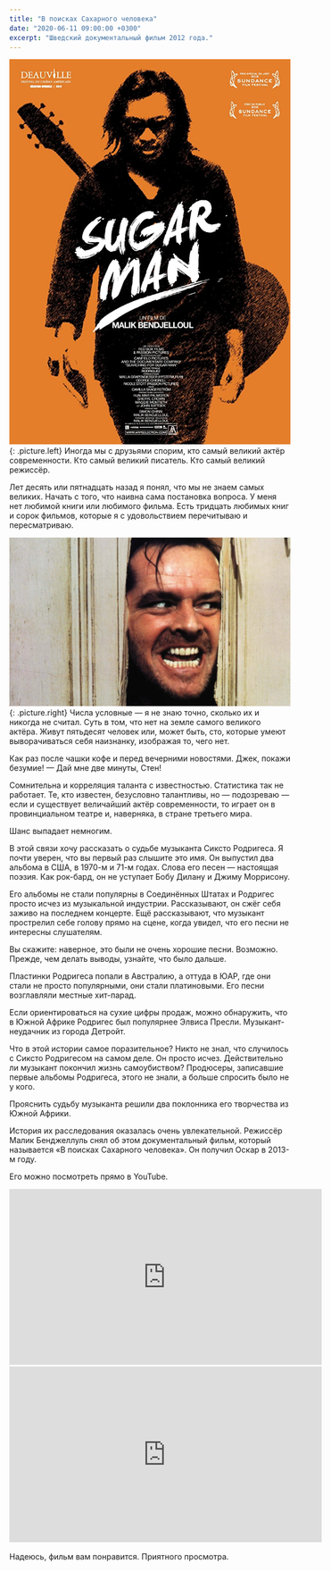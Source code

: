 ```yaml
---
title: "В поисках Сахарного человека"
date: "2020-06-11 09:00:00 +0300"
excerpt: "Шведский документальный фильм 2012 года."
---
```


![Сахарный человек](/img/searching-for-sugar-man/sugar-man.jpg){: .picture.left}
Иногда мы с друзьями спорим, кто самый великий актёр современности. Кто самый великий писатель. Кто самый великий режиссёр.

Лет десять или пятнадцать назад я понял, что мы не знаем самых великих. Начать с того, что наивна сама постановка вопроса. У меня нет любимой книги или любимого фильма. Есть тридцать любимых книг и сорок фильмов, которые я с удовольствием перечитываю и пересматриваю.

![Американский миллионер Джек Николсон изображает безумие](/img/searching-for-sugar-man/shining.jpg){: .picture.right}
Числа условные — я не знаю точно, сколько их и никогда не считал. Суть в том, что нет на земле самого великого актёра. Живут пятьдесят человек или, может быть, сто, которые умеют выворачиваться себя наизнанку, изображая то, чего нет.

Как раз после чашки кофе и перед вечерними новостями. Джек, покажи безумие! — Дай мне две минуты, Стен!

Сомнительна и корреляция таланта с известностью. Статистика так не работает. Те, кто известен, безусловно талантливы, но — подозреваю — если и существует величайший актёр современности, то играет он в провинциальном театре и, наверняка, в стране третьего мира.

Шанс выпадает немногим.

В этой связи хочу рассказать о судьбе музыканта Сиксто Родригеса. Я почти уверен, что вы первый раз слышите это имя. Он выпустил два альбома в США, в 1970-м и 71-м годах. Слова его песен — настоящая поэзия. Как рок-бард, он не уступает Бобу Дилану и Джиму Моррисону.

Его альбомы не стали популярны в Соединённых Штатах и Родригес просто исчез из музыкальной индустрии. Рассказывают, он сжёг себя заживо на последнем концерте. Ещё рассказывают, что музыкант прострелил себе голову прямо на сцене, когда увидел, что его песни не интересны слушателям.

Вы скажите: наверное, это были не очень хорошие песни. Возможно. Прежде, чем делать выводы, узнайте, что было дальше.

Пластинки Родригеса попали в Австралию, а оттуда в ЮАР, где они стали не просто популярными, они стали платиновыми. Его песни возглавляли местные хит-парад.

Если ориентироваться на сухие цифры продаж, можно обнаружить, что в Южной Африке Родригес был популярнее Элвиса Пресли. Музыкант-неудачник из города Детройт.

Что в этой истории самое поразительное? Никто не знал, что случилось с Сиксто Родригесом на самом деле. Он просто исчез. Действительно ли музыкант покончил жизнь самоубиством? Продюсеры, записавшие первые альбомы Родригеса, этого не знали, а больше спросить было не у кого.

Прояснить судьбу музыканта решили два поклонника его творчества из Южной Африки.

История их расследования оказалась очень увлекательной. Режиссёр Малик Бенджеллуль снял об этом документальный фильм, который называется «В поисках Сахарного человека». Он получил Оскар в 2013-м году.

Его можно посмотреть прямо в YouTube.

<div class="video-wrapper">
    <iframe width="560" height="315" src="https://www.youtube.com/embed/77pbBGiNFK0" frameborder="0" allow="accelerometer; autoplay; encrypted-media; gyroscope; picture-in-picture" allowfullscreen></iframe>
</div>

<div class="video-wrapper">
    <iframe width="560" height="315" src="https://www.youtube.com/embed/gpVT8tGWHEQ" frameborder="0" allow="accelerometer; autoplay; encrypted-media; gyroscope; picture-in-picture" allowfullscreen></iframe>
</div>

Надеюсь, фильм вам понравится. Приятного просмотра.
